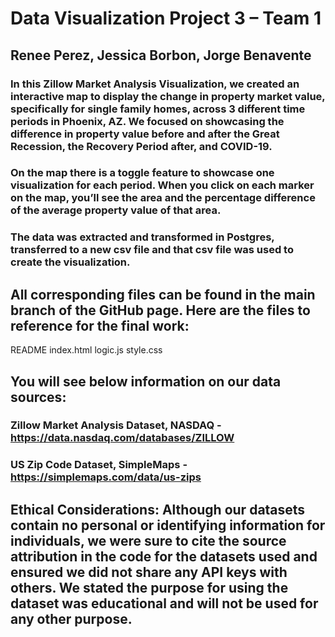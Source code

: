 # Data Visualization Project 3 – Team 1
## Renee Perez, Jessica Borbon, Jorge Benavente

### In this Zillow Market Analysis Visualization, we created an interactive map to display the change in property market value, specifically for single family homes, across 3 different time periods in Phoenix, AZ. We focused on showcasing the difference in property value before and after the Great Recession, the Recovery Period after, and COVID-19.

### On the map there is a toggle feature to showcase one visualization for each period. When you click on each marker on the map, you’ll see the area and the percentage difference of the average property value of that area.

### The data was extracted and transformed in Postgres, transferred to a new csv file and that csv file was used to create the visualization.

## All corresponding files can be found in the main branch of the GitHub page. Here are the files to reference for the final work:
README
index.html
logic.js
style.css

## You will see below information on our data sources:
### Zillow Market Analysis Dataset, NASDAQ - https://data.nasdaq.com/databases/ZILLOW
### US Zip Code Dataset, SimpleMaps - https://simplemaps.com/data/us-zips

## Ethical Considerations: Although our datasets contain no personal or identifying information for individuals, we were sure to cite the source attribution in the code for the datasets used and ensured we did not share any API keys with others. We stated the purpose for using the dataset was educational and will not be used for any other purpose.
